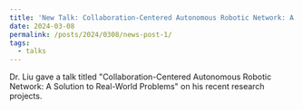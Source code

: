 ```yaml
---
title: 'New Talk: Collaboration-Centered Autonomous Robotic Network: A Solution to Real-World Problems'
date: 2024-03-08
permalink: /posts/2024/0308/news-post-1/
tags:
  - talks
---
```


Dr. Liu gave a talk titled "Collaboration-Centered Autonomous Robotic Network: A Solution to Real-World Problems" on his recent research projects.


